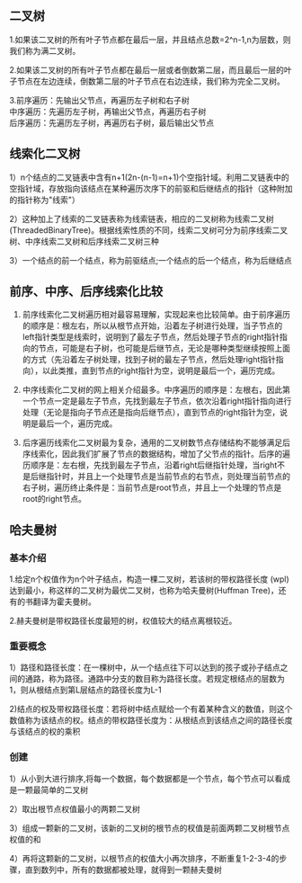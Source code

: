 ## 二叉树
1.如果该二叉树的所有叶子节点都在最后一层，并且结点总数=2^n-1,n为层数，则我们称为满二叉树。 

2.如果该二叉树的所有叶子节点都在最后一层或者倒数第二层，而且最后一层的叶子节点在左边连续，倒数第二层的叶子节点在右边连续，我们称为完全二叉树。

3.前序遍历：先输出父节点，再遍历左子树和右子树  
中序遍历：先遍历左子树，再输出父节点，再遍历右子树  
后序遍历：先遍历左子树，再遍历右子树，最后输出父节点

## 线索化二叉树
1）n个结点的二叉链表中含有n+1(2n-(n-1)=n+1)个空指针域。利用二叉链表中的空指针域，存放指向该结点在某种遍历次序下的前驱和后继结点的指针（这种附加的指针称为"线索"） 

2）这种加上了线索的二叉链表称为线索链表，相应的二叉树称为线索二叉树 (ThreadedBinaryTree)。根据线索性质的不同，线索二叉树可分为前序线索二叉树、中序线索二叉树和后序线索二叉树三种

3）一个结点的前一个结点，称为前驱结点;一个结点的后一个结点，称为后继结点

## 前序、中序、后序线索化比较
1. 前序线索化二叉树遍历相对最容易理解，实现起来也比较简单。由于前序遍历的顺序是：根左右，所以从根节点开始，沿着左子树进行处理，当子节点的left指针类型是线索时，说明到了最左子节点，然后处理子节点的right指针指向的节点，可能是右子树，也可能是后继节点，无论是哪种类型继续按照上面的方式（先沿着左子树处理，找到子树的最左子节点，然后处理right指针指向），以此类推，直到节点的right指针为空，说明是最后一个，遍历完成。

2. 中序线索化二叉树的网上相关介绍最多。中序遍历的顺序是：左根右，因此第一个节点一定是最左子节点，先找到最左子节点，依次沿着right指针指向进行处理（无论是指向子节点还是指向后继节点），直到节点的right指针为空，说明是最后一个，遍历完成。

3. 后序遍历线索化二叉树最为复杂，通用的二叉树数节点存储结构不能够满足后序线索化，因此我们扩展了节点的数据结构，增加了父节点的指针。后序的遍历顺序是：左右根，先找到最左子节点，沿着right后继指针处理，当right不是后继指针时，并且上一个处理节点是当前节点的右节点，则处理当前节点的右子树，遍历终止条件是：当前节点是root节点，并且上一个处理的节点是root的right节点。

## 哈夫曼树
### 基本介绍
1.给定n个权值作为n个叶子结点，构造一棵二叉树，若该树的带权路径长度 (wpl)达到最小，称这样的二叉树为最优二叉树，也称为哈夫曼树(Huffman Tree)，还有的书翻译为霍夫曼树。

2.赫夫曼树是带权路径长度最短的树，权值较大的结点离根较近。
### 重要概念
1）路径和路径长度：在一棵树中，从一个结点往下可以达到的孩子或孙子结点之间的通路，称为路径。通路中分支的数目称为路径长度。若规定根结点的层数为1，则从根结点到第L层结点的路径长度为L-1 

2)结点的权及带权路径长度：若将树中结点赋给一个有着某种含义的数值，则这个数值称为该结点的权。结点的带权路径长度为：从根结点到该结点之间的路径长度与该结点的权的乘积

### 创建
1）从小到大进行排序,将每一个数据，每个数据都是一个节点，每个节点可以看成是一颗最简单的二叉树

2）取出根节点权值最小的两颗二叉树

3）组成一颗新的二叉树，该新的二叉树的根节点的杈值是前面两颗二叉树根节点权值的和 

4）再将这颗新的二叉树，以根节点的权值大小再次排序，不断重复1-2-3-4的步骤，直到数列中，所有的数据都被处理，就得到一颗赫夫曼树
